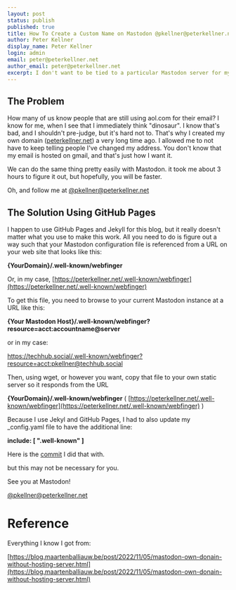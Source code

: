 ```yaml
---
layout: post
status: publish
published: true
title: How To Create a Custom Name on Mastodon @pkellner@peterkellner.net
author: Peter Kellner
display_name: Peter Kellner
login: admin
email: peter@peterkellner.net
author_email: peter@peterkellner.net
excerpt: I don't want to be tied to a particular Mastodon server for my Mastodon name. It's easy to solve the problem by creating a simple static file on your web server.
---
```


## The Problem

How many of us know people that are still using aol.com for their email? I know for me, when I see that
I immediately think "dinosaur". I know that's bad, and I shouldn't pre-judge, but it's hard not to. That's why I
created my own domain ([peterkellner.net](https://peterkellner.net)) a very long time ago. I allowed me to not have to keep telling people I've
changed my address. You don't know that my email is hosted on gmail, and that's just how I want it.

We can do the same thing pretty easily with Mastodon. it took me about 3 hours to figure it out, but hopefully, you
will be faster.

Oh, and follow me at [@pkellner@peterkellner.net](https://techhub.social/@pkellner)

## The Solution Using GitHub Pages

I happen to use GitHub Pages and Jekyll for this blog, but it really doesn't matter what you use to make this work.
All you need to do is figure out a way such that your Mastodon configuration file is referenced from a URL on your web site that
looks like this:

**{YourDomain}/.well-known/webfinger**

Or, in my case, [https://peterkellner.net/.well-known/webfinger](https://peterkellner.net/.well-known/webfinger)

To get this file, you need to browse to your current Mastodon instance at a URL like this:

**{Your Mastodon Host}/.well-known/webfinger?resource=acct:accountname@server**

or in my case:

https://techhub.social/.well-known/webfinger?resource=acct:pkellner@techhub.social

Then, using wget, or however you want, copy that file to your own static server so it responds from the URL

**{YourDomain}/.well-known/webfinger** ( [https://peterkellner.net/.well-known/webfinger](https://peterkellner.net/.well-known/webfinger) )

Because I use Jekyl and GitHub Pages, I had to also update my _config.yaml file to have the additional line:

**include: [ ".well-known" ]**

Here is the [commit](https://github.com/pkellner/pkellner/commit/c384f4239fa602ff440bbe14bf106b0ca76ca6e3) I did that with.

but this may not be necessary for you.

See you at Mastodon!

[@pkellner@peterkellner.net](https://techhub.social/@pkellner)

# Reference

Everything I know I got from:

[https://blog.maartenballiauw.be/post/2022/11/05/mastodon-own-donain-without-hosting-server.html](https://blog.maartenballiauw.be/post/2022/11/05/mastodon-own-donain-without-hosting-server.html)

